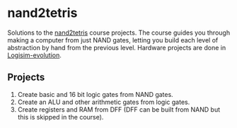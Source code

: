 # nand2tetris
Solutions to the [nand2tetris](https://www.nand2tetris.org) course projects. The course guides you through making a computer from just NAND gates, letting you build each level of abstraction by hand from the previous level. Hardware projects are done in [Logisim-evolution](https://github.com/logisim-evolution/logisim-evolution).

## Projects
1. Create basic and 16 bit logic gates from NAND gates.
2. Create an ALU and other arithmetic gates from logic gates.
3. Create registers and RAM from DFF (DFF can be built from NAND but this is skipped in the course).
